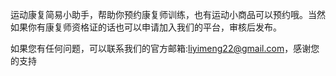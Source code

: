 运动康复简易小助手，帮助你预约康复师训练，也有运动小商品可以预约哦。当然如果你有康复师资格证的话也可以申请加入我们的平台，审核后发布。

如果您有任何问题，可以联系我们的官方邮箱:liyimeng22@gmail.com，感谢您的支持
